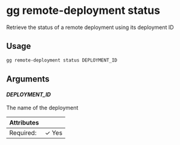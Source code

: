 # gg remote-deployment status

Retrieve the status of a remote deployment using its deployment ID

## Usage

```bash
gg remote-deployment status DEPLOYMENT_ID
```

## Arguments

#### *DEPLOYMENT_ID*

The name of the deployment

| Attributes      | &nbsp;
|-----------------|-------------
| Required:       | ✓ Yes


